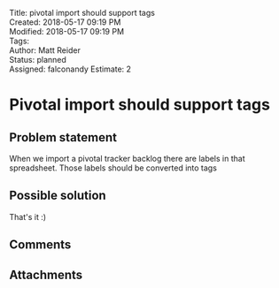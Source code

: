 Title: pivotal import should support tags  
Created: 2018-05-17 09:19 PM  
Modified: 2018-05-17 09:19 PM  
Tags:   
Author: Matt Reider  
Status: planned  
Assigned: falconandy
Estimate: 2

# Pivotal import should support tags

## Problem statement

When we import a pivotal tracker backlog there are labels in that spreadsheet. Those labels should be converted into tags

## Possible solution

That's it :)

## Comments


## Attachments
